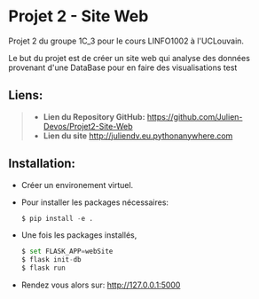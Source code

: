 # Projet 2 - Site Web

Projet 2 du groupe 1C_3 pour le cours LINFO1002 à l'UCLouvain.

Le but du projet est de créer un site web qui analyse des
données provenant d'une DataBase pour en faire des visualisations
test

## Liens:

> - **Lien du Repository GitHub:** <https://github.com/Julien-Devos/Projet2-Site-Web>
> - **Lien du site** <http://juliendv.eu.pythonanywhere.com>

## Installation:

  - Créer un environement virtuel.

  - Pour installer les packages nécessaires:

    ```python
    $ pip install -e .
    ```

  - Une fois les packages installés,
  
    ```python
    $ set FLASK_APP=webSite
    $ flask init-db
    $ flask run
    ```
    
  - Rendez vous alors sur: <http://127.0.0.1:5000>

